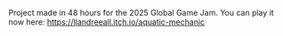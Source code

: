 Project made in 48 hours for the 2025 Global Game Jam.
You can play it now here: https://llandreeall.itch.io/aquatic-mechanic
